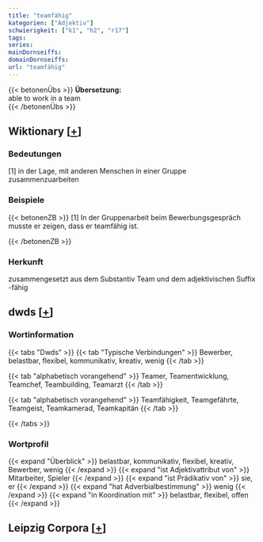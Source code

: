 ```yaml
---
title: "teamfähig"
kategorien: ["Adjektiv"]
schwierigkeit: ["k1", "h2", "r17"]
tags:
series:
mainDornseiffs:
domainDornseiffs:
url: "teamfähig"
---
```


{{< betonenÜbs >}}
**Übersetzung:**  
able to work in a team  
{{< /betonenÜbs >}}

## Wiktionary [[+](https://de.wiktionary.org/wiki/teamfähig)]

### Bedeutungen
[1] in der Lage, mit anderen Menschen in einer Gruppe zusammenzuarbeiten  

### Beispiele
{{< betonenZB >}}
[1] In der Gruppenarbeit beim Bewerbungsgespräch musste er zeigen, dass er teamfähig ist.  

{{< /betonenZB >}}
### Herkunft
zusammengesetzt aus dem Substantiv Team und dem adjektivischen Suffix -fähig  



## dwds [[+](https://www.dwds.de/wb/teamfähig)]

### Wortinformation
{{< tabs "Dwds" >}}
{{< tab "Typische Verbindungen" >}}
Bewerber, belastbar, flexibel, kommunikativ, kreativ, wenig
{{< /tab >}}

{{< tab "alphabetisch vorangehend" >}}
Teamer, Teamentwicklung, Teamchef, Teambuilding, Teamarzt
{{< /tab >}}

{{< tab "alphabetisch vorangehend" >}}
Teamfähigkeit, Teamgefährte, Teamgeist, Teamkamerad, Teamkapitän
{{< /tab >}}

{{< /tabs >}}

### Wortprofil
{{< expand "Überblick" >}} belastbar, kommunikativ, flexibel, kreativ, Bewerber, wenig {{< /expand >}}
{{< expand "ist Adjektivattribut von" >}} Mitarbeiter, Spieler {{< /expand >}}
{{< expand "ist Prädikativ von" >}} sie, er {{< /expand >}}
{{< expand "hat Adverbialbestimmung" >}} wenig {{< /expand >}}
{{< expand "in Koordination mit" >}} belastbar, flexibel, offen {{< /expand >}}

## Leipzig Corpora [[+](https://corpora.uni-leipzig.de/en/res?word=teamfähig&corpusId=deu_newscrawl-public_2018)]

